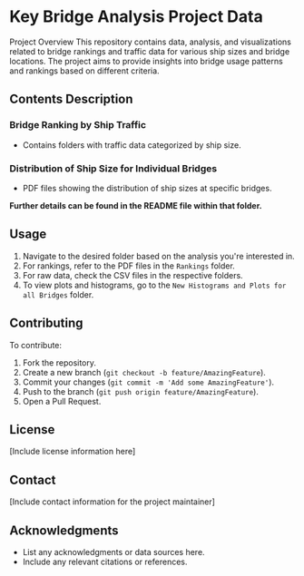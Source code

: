 # Key Bridge Analysis Project Data
Project Overview
This repository contains data, analysis, and visualizations related to bridge rankings and traffic data for various ship sizes and bridge locations. The project aims to provide insights into bridge usage patterns and rankings based on different criteria.


## Contents Description

### Bridge Ranking by Ship Traffic
- Contains folders with traffic data categorized by ship size.

### Distribution of Ship Size for Individual Bridges
- PDF files showing the distribution of ship sizes at specific bridges.

**Further details can be found in the README file within that folder.**

## Usage

1. Navigate to the desired folder based on the analysis you're interested in.
2. For rankings, refer to the PDF files in the `Rankings` folder.
3. For raw data, check the CSV files in the respective folders.
4. To view plots and histograms, go to the `New Histograms and Plots for all Bridges` folder.

## Contributing

To contribute:
1. Fork the repository.
2. Create a new branch (`git checkout -b feature/AmazingFeature`).
3. Commit your changes (`git commit -m 'Add some AmazingFeature'`).
4. Push to the branch (`git push origin feature/AmazingFeature`).
5. Open a Pull Request.

## License

[Include license information here]

## Contact

[Include contact information for the project maintainer]

## Acknowledgments

- List any acknowledgments or data sources here.
- Include any relevant citations or references.

